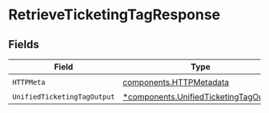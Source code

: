 # RetrieveTicketingTagResponse


## Fields

| Field                                                                                         | Type                                                                                          | Required                                                                                      | Description                                                                                   |
| --------------------------------------------------------------------------------------------- | --------------------------------------------------------------------------------------------- | --------------------------------------------------------------------------------------------- | --------------------------------------------------------------------------------------------- |
| `HTTPMeta`                                                                                    | [components.HTTPMetadata](../../models/components/httpmetadata.md)                            | :heavy_check_mark:                                                                            | N/A                                                                                           |
| `UnifiedTicketingTagOutput`                                                                   | [*components.UnifiedTicketingTagOutput](../../models/components/unifiedticketingtagoutput.md) | :heavy_minus_sign:                                                                            | N/A                                                                                           |